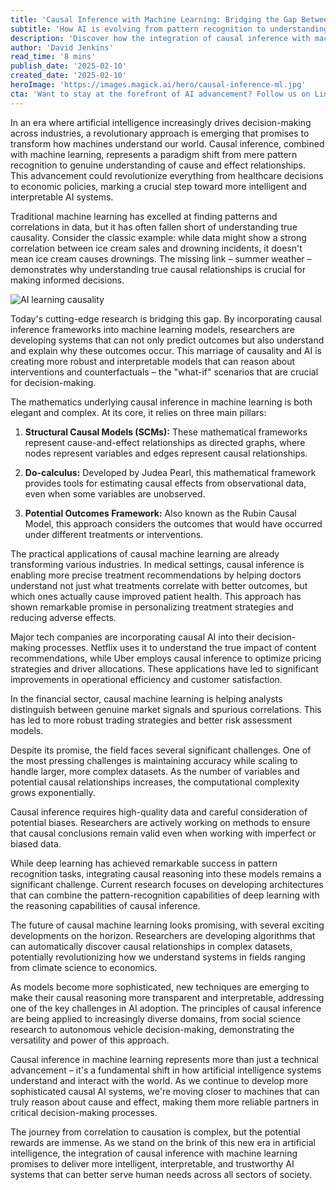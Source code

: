 ```yaml
---
title: 'Causal Inference with Machine Learning: Bridging the Gap Between Correlation and Causation'
subtitle: 'How AI is evolving from pattern recognition to understanding true causality'
description: 'Discover how the integration of causal inference with machine learning is revolutionizing AI's ability to understand true cause-and-effect relationships, moving beyond simple pattern recognition to enable more intelligent and interpretable decision-making systems across healthcare, business, and finance.'
author: 'David Jenkins'
read_time: '8 mins'
publish_date: '2025-02-10'
created_date: '2025-02-10'
heroImage: 'https://images.magick.ai/hero/causal-inference-ml.jpg'
cta: 'Want to stay at the forefront of AI advancement? Follow us on LinkedIn for regular updates on groundbreaking developments in causal inference, machine learning, and artificial intelligence.'
---
```


In an era where artificial intelligence increasingly drives decision-making across industries, a revolutionary approach is emerging that promises to transform how machines understand our world. Causal inference, combined with machine learning, represents a paradigm shift from mere pattern recognition to genuine understanding of cause and effect relationships. This advancement could revolutionize everything from healthcare decisions to economic policies, marking a crucial step toward more intelligent and interpretable AI systems.

Traditional machine learning has excelled at finding patterns and correlations in data, but it has often fallen short of understanding true causality. Consider the classic example: while data might show a strong correlation between ice cream sales and drowning incidents, it doesn't mean ice cream causes drownings. The missing link – summer weather – demonstrates why understanding true causal relationships is crucial for making informed decisions.

![AI learning causality](https://i.magick.ai/PIXE/1739199209077_magick_img.webp)

Today's cutting-edge research is bridging this gap. By incorporating causal inference frameworks into machine learning models, researchers are developing systems that can not only predict outcomes but also understand and explain why these outcomes occur. This marriage of causality and AI is creating more robust and interpretable models that can reason about interventions and counterfactuals – the "what-if" scenarios that are crucial for decision-making.

The mathematics underlying causal inference in machine learning is both elegant and complex. At its core, it relies on three main pillars:

1. **Structural Causal Models (SCMs):** These mathematical frameworks represent cause-and-effect relationships as directed graphs, where nodes represent variables and edges represent causal relationships.

2. **Do-calculus:** Developed by Judea Pearl, this mathematical framework provides tools for estimating causal effects from observational data, even when some variables are unobserved.

3. **Potential Outcomes Framework:** Also known as the Rubin Causal Model, this approach considers the outcomes that would have occurred under different treatments or interventions.

The practical applications of causal machine learning are already transforming various industries. In medical settings, causal inference is enabling more precise treatment recommendations by helping doctors understand not just what treatments correlate with better outcomes, but which ones actually cause improved patient health. This approach has shown remarkable promise in personalizing treatment strategies and reducing adverse effects.

Major tech companies are incorporating causal AI into their decision-making processes. Netflix uses it to understand the true impact of content recommendations, while Uber employs causal inference to optimize pricing strategies and driver allocations. These applications have led to significant improvements in operational efficiency and customer satisfaction.

In the financial sector, causal machine learning is helping analysts distinguish between genuine market signals and spurious correlations. This has led to more robust trading strategies and better risk assessment models.

Despite its promise, the field faces several significant challenges. One of the most pressing challenges is maintaining accuracy while scaling to handle larger, more complex datasets. As the number of variables and potential causal relationships increases, the computational complexity grows exponentially.

Causal inference requires high-quality data and careful consideration of potential biases. Researchers are actively working on methods to ensure that causal conclusions remain valid even when working with imperfect or biased data.

While deep learning has achieved remarkable success in pattern recognition tasks, integrating causal reasoning into these models remains a significant challenge. Current research focuses on developing architectures that can combine the pattern-recognition capabilities of deep learning with the reasoning capabilities of causal inference.

The future of causal machine learning looks promising, with several exciting developments on the horizon. Researchers are developing algorithms that can automatically discover causal relationships in complex datasets, potentially revolutionizing how we understand systems in fields ranging from climate science to economics.

As models become more sophisticated, new techniques are emerging to make their causal reasoning more transparent and interpretable, addressing one of the key challenges in AI adoption. The principles of causal inference are being applied to increasingly diverse domains, from social science research to autonomous vehicle decision-making, demonstrating the versatility and power of this approach.

Causal inference in machine learning represents more than just a technical advancement – it's a fundamental shift in how artificial intelligence systems understand and interact with the world. As we continue to develop more sophisticated causal AI systems, we're moving closer to machines that can truly reason about cause and effect, making them more reliable partners in critical decision-making processes.

The journey from correlation to causation is complex, but the potential rewards are immense. As we stand on the brink of this new era in artificial intelligence, the integration of causal inference with machine learning promises to deliver more intelligent, interpretable, and trustworthy AI systems that can better serve human needs across all sectors of society.